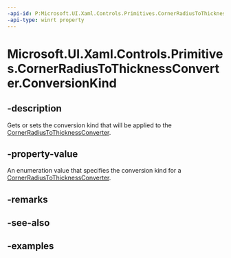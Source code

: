 ```yaml
---
-api-id: P:Microsoft.UI.Xaml.Controls.Primitives.CornerRadiusToThicknessConverter.ConversionKind
-api-type: winrt property
---
```


# Microsoft.UI.Xaml.Controls.Primitives.CornerRadiusToThicknessConverter.ConversionKind

<!--
public Microsoft.UI.Xaml.Controls.Primitives.CornerRadiusToThicknessConverterKind ConversionKind { get; set; }
-->

## -description

Gets or sets the conversion kind that will be applied to the [CornerRadiusToThicknessConverter](cornerradiustothicknessconverter.md).

## -property-value

An enumeration value that specifies the conversion kind for a [CornerRadiusToThicknessConverter](cornerradiustothicknessconverter.md).

## -remarks

## -see-also

## -examples

